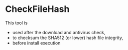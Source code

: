 # CheckFileHash
This tool is 
  - used after the download and antivirus check,
  - to checksum the SHA512 (or lower) hash file integrity,
  - before install execution